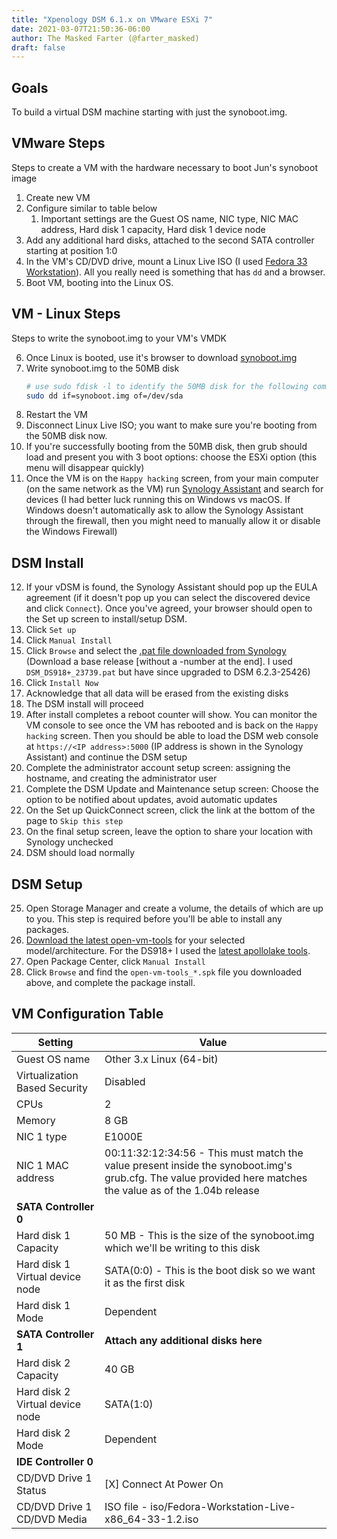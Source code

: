 ```yaml
---
title: "Xpenology DSM 6.1.x on VMware ESXi 7"
date: 2021-03-07T21:50:36-06:00
author: The Masked Farter (@farter_masked)
draft: false
---
```


## Goals

To build a virtual DSM machine starting with just the synoboot.img.

## VMware Steps

Steps to create a VM with the hardware necessary to boot Jun's synoboot image

1. Create new VM
2. Configure similar to table below
    1. Important settings are the Guest OS name, NIC type, NIC MAC address, Hard disk 1 capacity, Hard disk 1 device node
3. Add any additional hard disks, attached to the second SATA controller starting at position 1:0
4. In the VM's CD/DVD drive, mount a Linux Live ISO (I used [Fedora 33 Workstation](https://getfedora.org/en/workstation/download/)). All you really need is something that has `dd` and a browser.
5. Boot VM, booting into the Linux OS.

## VM - Linux Steps

Steps to write the synoboot.img to your VM's VMDK

6. Once Linux is booted, use it's browser to download [synoboot.img](https://xpenology.com/forum/topic/12952-dsm-62-loader/)
7. Write synoboot.img to the 50MB disk
    ```bash
    # use sudo fdisk -l to identify the 50MB disk for the following command
    sudo dd if=synoboot.img of=/dev/sda
    ```
8. Restart the VM
9. Disconnect Linux Live ISO; you want to make sure you're booting from the 50MB disk now.
10. If you're successfully booting from the 50MB disk, then grub should load and present you with 3 boot options: choose the ESXi option (this menu will disappear quickly)
11. Once the VM is on the `Happy hacking` screen, from your main computer (on the same network as the VM) run [Synology Assistant](https://www.synology.com/en-us/support/download/DS918+#utilities) and search for devices (I had better luck running this on Windows vs macOS. If Windows doesn't automatically ask to allow the Synology Assistant through the firewall, then you might need to manually allow it or disable the Windows Firewall)

## DSM Install

12. If your vDSM is found, the Synology Assistant should pop up the EULA agreement (if it doesn't pop up you can select the discovered device and click `Connect`). Once you've agreed, your browser should open to the Set up screen to install/setup DSM.
13. Click `Set up`
14. Click `Manual Install`
15. Click `Browse` and select the [.pat file downloaded from Synology](https://archive.synology.com/download/Os/DSM) (Download a base release \[without a -number at the end\]. I used `DSM_DS918+_23739.pat` but have since upgraded to DSM 6.2.3-25426)
16. Click `Install Now`
17. Acknowledge that all data will be erased from the existing disks
18. The DSM install will proceed
19. After install completes a reboot counter will show. You can monitor the VM console to see once the VM has rebooted and is back on the `Happy hacking` screen. Then you should be able to load the DSM web console at `https://<IP address>:5000` (IP address is shown in the Synology Assistant) and continue the DSM setup
20. Complete the administrator account setup screen: assigning the hostname, and creating the administrator user
21. Complete the DSM Update and Maintenance setup screen: Choose the option to be notified about updates, avoid automatic updates
22. On the Set up QuickConnect screen, click the link at the bottom of the page to `Skip this step`
23. On the final setup screen, leave the option to share your location with Synology unchecked
24. DSM should load normally

## DSM Setup

25. Open Storage Manager and create a volume, the details of which are up to you. This step is required before you'll be able to install any packages.
26. [Download the latest open-vm-tools](https://github.com/leonardw/synology-open-vm-tools/releases/) for your selected model/architecture. For the DS918+ I used the [latest apollolake tools](https://github.com/leonardw/synology-open-vm-tools/releases/download/release-11.0.1-1/open-vm-tools_apollolake-6.1_11.0.1-1.spk).
27. Open Package Center, click `Manual Install`
28. Click `Browse` and find the `open-vm-tools_*.spk` file you downloaded above, and complete the package install.

## VM Configuration Table

| Setting                         | Value                                                    |
|---------------------------------|----------------------------------------------------------|
| Guest OS name                   | Other 3.x Linux (64-bit)                                 |
| Virtualization Based Security   | Disabled                                                 |
| CPUs                            | 2                                                        |
| Memory                          | 8 GB                                                     |
| NIC 1 type	                  | E1000E                                                   |
| NIC 1 MAC address               | 00:11:32:12:34:56 - This must match the value present inside the synoboot.img's grub.cfg. The value provided here matches the value as of the 1.04b release |
| **SATA Controller 0**           |                                                          |
| Hard disk 1 Capacity	          | 50 MB - This is the size of the synoboot.img which we'll be writing to this disk |
| Hard disk 1 Virtual device node | SATA(0:0) - This is the boot disk so we want it as the first disk |
| Hard disk 1 Mode                | Dependent                                                |
| **SATA Controller 1**           | **Attach any additional disks here**                     |
| Hard disk 2 Capacity            | 40 GB                                                    |
| Hard disk 2 Virtual device node | SATA(1:0)                                                |
| Hard disk 2 Mode                | Dependent                                                |
| **IDE Controller 0**            |                                                          |
| CD/DVD Drive 1 Status           | [X] Connect At Power On                                  |
| CD/DVD Drive 1 CD/DVD Media     | ISO file - iso/Fedora-Workstation-Live-x86_64-33-1.2.iso |